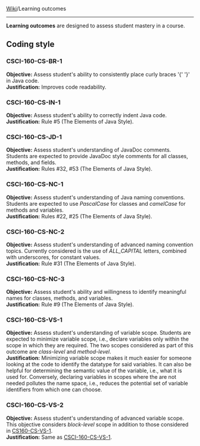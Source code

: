 [Wiki]()/Learning outcomes
___

**Learning outcomes** are designed to assess student mastery in a course.

## Coding style
### CSCI-160-CS-BR-1
**Objective:** Assess student's ability to consistently place curly braces '{'
'}' in Java code.  
**Justification:** Improves code readability.

### CSCI-160-CS-IN-1
**Objective:** Assess student's ability to correctly indent Java code.  
**Justification:** Rule #5 (The Elements of Java Style).

### CSCI-160-CS-JD-1
**Objective:** Assess student's understanding of JavaDoc comments. Students are
expected to provide JavaDoc style comments for all classes, methods, and fields.  
**Justification:** Rules #32, #53 (The Elements of Java Style).

### CSCI-160-CS-NC-1
**Objective:** Assess student's understanding of Java naming conventions.
Students are expected to use _PascalCase_ for classes and _camelCase_ for
methods and variables.  
**Justification:** Rules #22, #25 (The Elements of Java Style).

### CSCI-160-CS-NC-2
**Objective:** Assess student's understanding of advanced naming convention
topics. Currently considered is the use of _ALL\_CAPITAL_ letters, combined with
underscores, for constant values.  
**Justification:** Rule #31 (The Elements of Java Style).

### CSCI-160-CS-NC-3
**Objective:** Assess student's ability and willingness to identify meaningful
names for classes, methods, and variables.  
**Justification:** Rule #9 (The Elements of Java Style).

### CSCI-160-CS-VS-1
**Objective:** Assess student's understanding of variable scope. Students are
expected to minimize variable scope, i.e., declare variables only within the
scope in which they are required. The two scopes considered as part of this
outcome are _class-level_ and _method-level_.  
**Justification:** Minimizing variable scope makes it much easier for someone
looking at the code to identify the datatype for said variables. It can also be
helpful for determining the semantic value of the variable, i.e., what it is
used for. Conversely, declaring variables in scopes where the are not needed
pollutes the name space, i.e., reduces the potential set of variable identifiers
from which one can choose.

### CSCI-160-CS-VS-2
**Objective:** Assess student's understanding of advanced variable scope. This
objective considers _block-level_ scope in addition to those considered in
[CS160-CS-VS-1](#cs160-cs-vs-1).  
**Justification:** Same as [CSCI-160-CS-VS-1](#csci-160-cs-vs-1).
